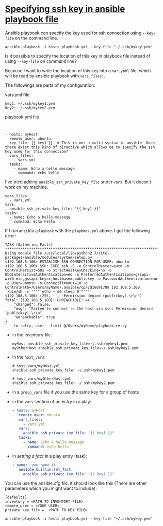 # [Specifying ssh key in ansible playbook file](https://stackoverflow.com/questions/44734179/specifying-ssh-key-in-ansible-playbook-file)

Ansible playbook can specify the key used for ssh connection using `--key-file` on the command line.

```
ansible-playbook -i hosts playbook.yml --key-file "~/.ssh/mykey.pem"
```

Is it possible to specify the location of this key in playbook file instead of using `--key-file` on command line?

Because I want to write the location of this key into a `var.yaml` file, which will be read by ansible playbook with `vars_files:`.

The followings are parts of my configuration:

vars.yml file

```
key1: ~/.ssh/mykey1.pem
key2: ~/.ssh/mykey2.pem
```

playbook.yml file

```
---

- hosts: myHost
  remote_user: ubuntu
  key_file: {{ key1 }}  # This is not a valid syntax in ansible. Does there exist this kind of directive which allows me to specify the ssh key used for this connection?
  vars_files:
    - vars.yml
  tasks:
    - name: Echo a hello message
      command: echo hello
```

I've tried adding `ansible_ssh_private_key_file` under `vars`. But it doesn't work on my machine.

```
vars_files:
  - vars.yml
vars:
  ansible_ssh_private_key_file: "{{ key1 }}"
tasks:
  - name: Echo a hello message
    command: echo hello
```

If I run `ansible-playbook` with the `playbook.yml` above. I got the following error:

```
TASK [Gathering Facts] ******************************************************************************************************************************
Using module file /usr/local/lib/python2.7/site-packages/ansible/modules/system/setup.py
<192.168.5.100> ESTABLISH SSH CONNECTION FOR USER: ubuntu
<192.168.5.100> SSH: EXEC ssh -C -o ControlMaster=auto -o ControlPersist=60s -o StrictHostKeyChecking=no -o KbdInteractiveAuthentication=no -o PreferredAuthentications=gssapi-with-mic,gssapi-keyex,hostbased,publickey -o PasswordAuthentication=no -o User=ubuntu -o ConnectTimeout=10 -o ControlPath=/Users/myName/.ansible/cp/2d18691789 192.168.5.100 '/bin/sh -c '"'"'echo ~ && sleep 0'"'"''
<192.168.5.100> (255, '', 'Permission denied (publickey).\r\n')
fatal: [192.168.5.100]: UNREACHABLE! => {
    "changed": false,
    "msg": "Failed to connect to the host via ssh: Permission denied (publickey).\r\n",
    "unreachable": true
}
    to retry, use: --limit @/Users/myName/playbook.retry
```



- in the inventory file:

  ```
  myHost ansible_ssh_private_key_file=~/.ssh/mykey1.pem
  myOtherHost ansible_ssh_private_key_file=~/.ssh/mykey2.pem
  ```

- in the `host_vars`:

  ```
  # host_vars/myHost.yml
  ansible_ssh_private_key_file: ~/.ssh/mykey1.pem
  
  # host_vars/myOtherHost.yml
  ansible_ssh_private_key_file: ~/.ssh/mykey2.pem
  ```

- in a `group_vars` file if you use the same key for a group of hosts

- in the `vars` section of an entry in a play:

  ```yaml
  - hosts: myHost
     remote_user: ubuntu
     vars_files:
       - vars.yml
     vars:
       ansible_ssh_private_key_file: "{{ key1 }}"
     tasks:
       - name: Echo a hello message
         command: echo hello
  ```

- in *setting a fact* in a play entry (task):

  ```yaml
  - name: 'you name it'
     ansible.builtin.set_fact:
       ansible_ssh_private_key_file: "{{ key1 }}"
  ```



You can use the ansible.cfg file, it should look like this (There are other parameters which you might want to include):

```
[defaults]
inventory = <PATH TO INVENTORY FILE>
remote_user = <YOUR USER>
private_key_file =  <PATH TO KEY_FILE>
```

```
ansible-playbook -i hosts playbook.yml --key-file "~/.ssh/mykey.pem"
```

